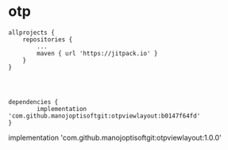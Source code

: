 # otp
	allprojects {
		repositories {
			...
			maven { url 'https://jitpack.io' }
		}
	}




	dependencies {
	        implementation 'com.github.manojoptisoftgit:otpviewlayout:b0147f64fd'
	}


 implementation 'com.github.manojoptisoftgit:otpviewlayout:1.0.0'

